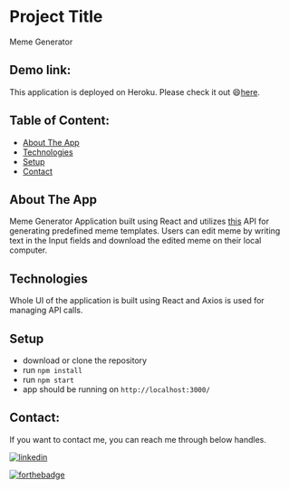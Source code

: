 # Project Title
Meme Generator

## Demo link:
This application is deployed on Heroku. Please check it out 😄[here](https://meme-generator-react-project-1.herokuapp.com/).

## Table of Content:

- [About The App](#about-the-app)
- [Technologies](#technologies)
- [Setup](#setup)
- [Contact](#contact)

## About The App
Meme Generator Application built using React and utilizes [this](https://rapidapi.com/meme-generator-api-meme-generator-api-default/api/meme-generator/) API for generating predefined meme templates. Users can edit meme by writing text in the Input fields and download the edited meme on their local computer. 


## Technologies
Whole UI of the application is built using React and Axios is used for managing API calls. 

## Setup
- download or clone the repository
- run `npm install`
- run `npm start`
- app should be running on `http://localhost:3000/`

## Contact:  

If you want to contact me, you can reach me through below handles.

[![linkedin](https://img.shields.io/badge/LinkedIn-0077B5?style=for-the-badge&logo=linkedin&logoColor=white)](https://www.linkedin.com/in/sanskar-yerawar-056307205/)


[![forthebadge](https://forthebadge.com/images/badges/built-with-love.svg)](https://forthebadge.com)
